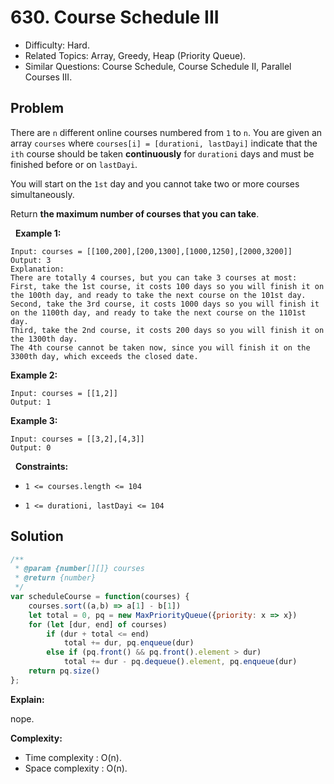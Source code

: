 # 630. Course Schedule III

- Difficulty: Hard.
- Related Topics: Array, Greedy, Heap (Priority Queue).
- Similar Questions: Course Schedule, Course Schedule II, Parallel Courses III.

## Problem

There are ```n``` different online courses numbered from ```1``` to ```n```. You are given an array ```courses``` where ```courses[i] = [durationi, lastDayi]``` indicate that the ```ith``` course should be taken **continuously** for ```durationi``` days and must be finished before or on ```lastDayi```.

You will start on the ```1st``` day and you cannot take two or more courses simultaneously.

Return **the maximum number of courses that you can take**.

 
**Example 1:**

```
Input: courses = [[100,200],[200,1300],[1000,1250],[2000,3200]]
Output: 3
Explanation: 
There are totally 4 courses, but you can take 3 courses at most:
First, take the 1st course, it costs 100 days so you will finish it on the 100th day, and ready to take the next course on the 101st day.
Second, take the 3rd course, it costs 1000 days so you will finish it on the 1100th day, and ready to take the next course on the 1101st day. 
Third, take the 2nd course, it costs 200 days so you will finish it on the 1300th day. 
The 4th course cannot be taken now, since you will finish it on the 3300th day, which exceeds the closed date.
```

**Example 2:**

```
Input: courses = [[1,2]]
Output: 1
```

**Example 3:**

```
Input: courses = [[3,2],[4,3]]
Output: 0
```

 
**Constraints:**


	
- ```1 <= courses.length <= 104```
	
- ```1 <= durationi, lastDayi <= 104```



## Solution

```javascript
/**
 * @param {number[][]} courses
 * @return {number}
 */
var scheduleCourse = function(courses) {
    courses.sort((a,b) => a[1] - b[1])
    let total = 0, pq = new MaxPriorityQueue({priority: x => x})
    for (let [dur, end] of courses)
        if (dur + total <= end)
            total += dur, pq.enqueue(dur)
        else if (pq.front() && pq.front().element > dur)
            total += dur - pq.dequeue().element, pq.enqueue(dur)
    return pq.size()
};
```

**Explain:**

nope.

**Complexity:**

* Time complexity : O(n).
* Space complexity : O(n).
